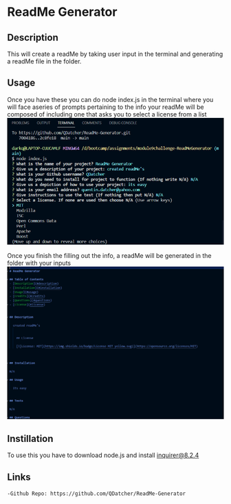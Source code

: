 # ReadMe Generator

## Description

This will create a readMe by taking user input in the terminal and generating a readMe file in the folder. 

## Usage

Once you have these you can do node index.js in the terminal where you will face aseries of prompts pertaining to the info your readMe will be composed of including one that asks you to select a license from a list
![shows the promtps you would recieve in the terminal including the list of licenses](./pics/entering_answers.png)

Once you finish the filling out the info, a readMe will be generated in the folder with your inputs
![shows the generated readMe file](./pics/readme.png)
## Instillation

To use this you have to download node.js and install inquirer@8.2.4

## Links

    -Github Repo: https://github.com/QDatcher/ReadMe-Generator